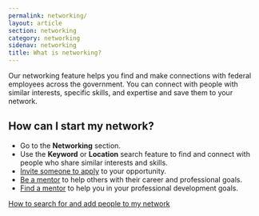 ```yaml
---
permalink: networking/
layout: article
section: networking
category: networking
sidenav: networking
title: What is networking?
---
```


Our networking feature helps you find and make connections with federal employees across the government. You can connect with people with similar interests, specific skills, and expertise and save them to your network.

## How can I start my network?

  * Go to the **Networking** section.
  * Use the **Keyword** or **Location** search feature to find and connect with people who share similar interests and skills.
  * [Invite someone to apply](../opportunity-creators/invite-opportunity) to your opportunity.
  * [Be a mentor](../networking/become-mentor) to help others with their career and professional goals.
  * [Find a mentor](../networking/find-mentor) to help you in your professional development goals.

[How to search for and add people to my network](../networking/search-people)
